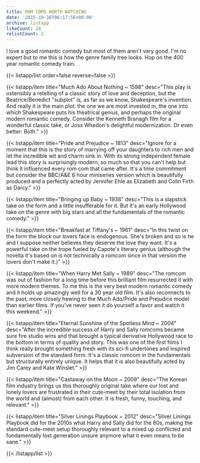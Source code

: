 ```yaml
---
title: ROM COMS WORTH WATCHING
date: '2015-10-16T06:17:56+00:00'
archive: listapp
likeCount: 28
relistCount: 2
---
```


I love a good romantic comedy but most of them aren't very good. I'm no expert but to me this is how the genre family tree looks. Hop on the 400 year romantic comedy train.

<!--more-->

{{< listapp/list order=false reverse=false >}}

   {{< listapp/item title="Much Ado About Nothing ~ 1598"
      desc="This play is ostensibly a retelling of a classic story of love and deception, but the Beatrice/Benedict \"subplot\" is, as far as we know, Shakespeare's invention. And really it is the main plot: the one we are most invested in, the one into which Shakespeare puts his theatrical genius, and perhaps the original modern romantic comedy. Consider the Kenneth Branagh film for a wonderful classic take, or Joss Whedon's delightful modernization. Or even better: Both." >}}

   {{< listapp/item title="Pride and Prejudice ~ 1813"
      desc="Ignore for a moment that this is the story of marrying off your daughters to rich men and let the incredible wit and charm sink in. With its strong independent female lead this story is surprisingly modern; so much so that you can't help but think it influenced every rom com that came after. It's a time commitment but consider the BBC/A&E 6 hour miniseries version which is beautifully produced and a perfectly acted by Jennifer Ehle as Elizabeth and Colin Firth as Darcy." >}}

   {{< listapp/item title="Bringing up Baby ~ 1938"
      desc="This is a slapstick take on the form and a little insufferable for it. But it's an early Hollywood take on the genre with big stars and all the fundamentals of the romantic comedy." >}}

   {{< listapp/item title="Breakfast at Tiffany's ~ 1961"
      desc="In this twist on the form the block our lovers face is endogenous. She's broken and so is he and I suppose neither believes they deserve the love they want. It's a powerful take on the trope fueled by Capote's literary genius (although the novella it's based on is not technically a romcom since in that version the lovers don't make it.)" >}}

   {{< listapp/item title="When Harry Met Sally ~ 1989"
      desc="The romcom was out of fashion for a long time before this brilliant film resurrected it with more modern themes. To me this is the very best modern romantic comedy and it holds up amazingly well for a 30 year old film. It's also reconnects to the past, more closely hewing to the Much Ado/Pride and Prejudice model than earlier films. If you've never seen it do yourself a favor and watch it this weekend." >}}

   {{< listapp/item title="Eternal Sunshine of the Spotless Mind ~ 2004"
      desc="After the incredible success of Harry and Sally romcoms became sure fire studio wins and that brought a typical derivative Hollywood race to the bottom in terms of quality and story. This was one of the first films I think really brought something fresh with its sci-fi undertones and inspired subversion of the standard form. It's a classic romcom in the fundamentals but structurally entirely unique. It helps that it is also beautifully acted by Jim Carey and Kate Winslet." >}}

   {{< listapp/item title="Castaway on the Moon ~ 2009"
      desc="The Korean film industry brings us this thoroughly original take where our lost and lonely lovers are frustrated in their cute-meet by their total isolation from the world and (almost) from each other. It is fresh, funny, touching, and relevant." >}}

   {{< listapp/item title="Silver Linings Playbook ~ 2012"
      desc="Silver Linings Playbook did for the 2010s what Harry and Sally did for the 80s, making the standard cute-meet setup thoroughly relevant to a mixed up conflicted and fundamentally lost generation unsure anymore what it even means to be sane." >}}

{{< /listapp/list >}}
